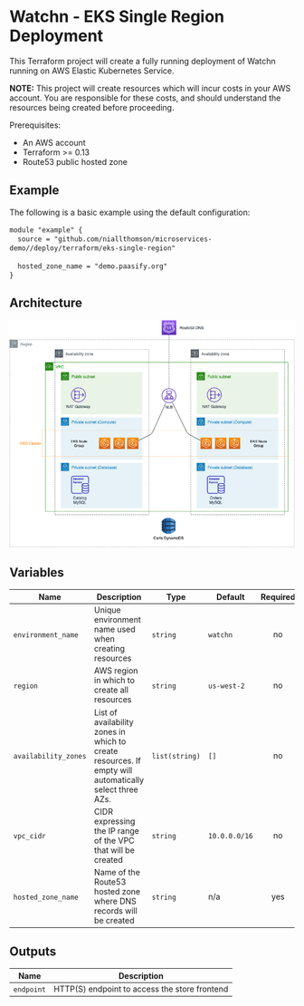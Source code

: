 # Watchn - EKS Single Region Deployment

This Terraform project will create a fully running deployment of Watchn running on AWS Elastic Kubernetes Service.

**NOTE:** This project will create resources which will incur costs in your AWS account. You are responsible for these costs, and should understand the resources being created before proceeding.

Prerequisites:
- An AWS account
- Terraform >= 0.13
- Route53 public hosted zone

## Example

The following is a basic example using the default configuration:

```
module "example" {
  source = "github.com/niallthomson/microservices-demo//deploy/terraform/eks-single-region"

  hosted_zone_name = "demo.paasify.org"
}
```

## Architecture

![Architecture](eks-architecture.png)

## Variables

| Name | Description | Type | Default | Required |
|------|-------------|------|---------|:-----:|
| `environment_name` | Unique environment name used when creating resources | `string` | `watchn` | no |
| `region` | AWS region in which to create all resources | `string` | `us-west-2` | no |
| `availability_zones` | List of availability zones in which to create resources. If empty will automatically select three AZs. | `list(string)` | `[]` | no |
| `vpc_cidr` | CIDR expressing the IP range of the VPC that will be created | `string` | `10.0.0.0/16` | no |
| `hosted_zone_name` | Name of the Route53 hosted zone where DNS records will be created | `string` | n/a | yes |

## Outputs

| Name | Description |
|------|-------------|
| `endpoint` | HTTP(S) endpoint to access the store frontend |